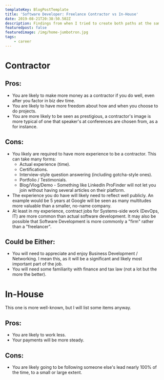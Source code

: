 ```yaml
---
templateKey: BlogPostTemplate
title: 'Software Developer: Freelance Contractor vs In-House'
date: 2019-08-21T20:38:50.502Z
description: Findings from when I tried to create both paths at the same time
featuredpost: false
featuredimage: /img/home-jumbotron.jpg
tags:
    - career
---
```


# Contractor

## Pros:

-   You are likely to make more money as a contractor if you do well, even after you factor in biz dev time.
-   You are likely to have more freedom about how and when you choose to do projects.
-   You are more likely to be seen as prestigious, a contractor's image is more typical of one that speaker's at conferences are chosen from, as a for instance.

## Cons:

-   You likely are required to have more experience to be a contractor. This can take many forms:
    -   Actual experience (time).
    -   Certifications.
    -   Interview-style question answering (including gotcha-style ones).
    -   Portfolio / Testimonials.
    -   Blog/Vlog/Demo - Something like LinkedIn ProFinder will not let you join without having several articles on their platform.
-   The experience you do have will likely need to reflect well publicly. An example would be 5 years at Google will be seen as many multitudes more valuable than a smaller, no-name company.
-   At least in my experience, contract jobs for Systems-side work (DevOps, IT) are more common than actual software development. It may also be possible that Software Development is more commonly a "firm" rather than a "freelancer".

## Could be Either:

-   You will need to appreciate and enjoy Business Development / Networking. I mean this, as it will be a significant and likely most important part of the job.
-   You will need some familiarity with finance and tax law (not a lot but the more the better).

# In-House

This one is more well-known, but I will list some items anyway.

## Pros:

-   You are likely to work less.
-   Your payments will be more steady.

## Cons:

-   You are likely going to be following someone else's lead nearly 100% of the time, to a small or large extent.
